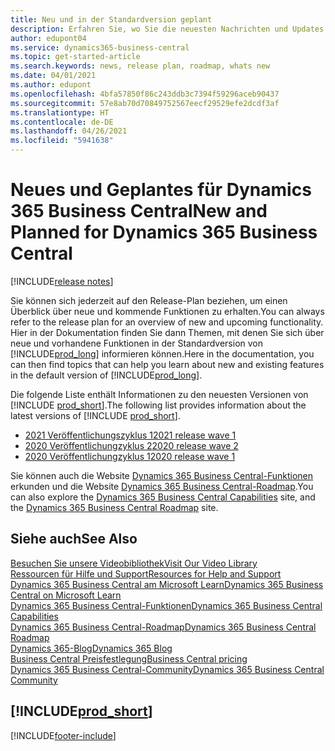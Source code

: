 ```yaml
---
title: Neu und in der Standardversion geplant
description: Erfahren Sie, wo Sie die neuesten Nachrichten und Updates für die Standardversion von Business Central finden.
author: edupont04
ms.service: dynamics365-business-central
ms.topic: get-started-article
ms.search.keywords: news, release plan, roadmap, whats new
ms.date: 04/01/2021
ms.author: edupont
ms.openlocfilehash: 4bfa57850f86c243ddb3c7394f59296aceb90437
ms.sourcegitcommit: 57e8ab70d70849752567eecf29529efe2dcdf3af
ms.translationtype: HT
ms.contentlocale: de-DE
ms.lasthandoff: 04/26/2021
ms.locfileid: "5941638"
---
```

# <a name="new-and-planned-for-dynamics-365-business-central"></a><span data-ttu-id="881a7-103">Neues und Geplantes für Dynamics 365 Business Central</span><span class="sxs-lookup"><span data-stu-id="881a7-103">New and Planned for Dynamics 365 Business Central</span></span>

[!INCLUDE[release notes](includes/release-notes.md)]

<span data-ttu-id="881a7-104">Sie können sich jederzeit auf den Release-Plan beziehen, um einen Überblick über neue und kommende Funktionen zu erhalten.</span><span class="sxs-lookup"><span data-stu-id="881a7-104">You can always refer to the release plan for an overview of new and upcoming functionality.</span></span> <span data-ttu-id="881a7-105">Hier in der Dokumentation finden Sie dann Themen, mit denen Sie sich über neue und vorhandene Funktionen in der Standardversion von [!INCLUDE[prod_long](includes/prod_long.md)] informieren können.</span><span class="sxs-lookup"><span data-stu-id="881a7-105">Here in the documentation, you can then find topics that can help you learn about new and existing features in the default version of [!INCLUDE[prod_long](includes/prod_long.md)].</span></span>  

<span data-ttu-id="881a7-106">Die folgende Liste enthält Informationen zu den neuesten Versionen von [!INCLUDE [prod_short](includes/prod_short.md)].</span><span class="sxs-lookup"><span data-stu-id="881a7-106">The following list provides information about the latest versions of [!INCLUDE [prod_short](includes/prod_short.md)].</span></span>  

* [<span data-ttu-id="881a7-107">2021 Veröffentlichungszyklus 1</span><span class="sxs-lookup"><span data-stu-id="881a7-107">2021 release wave 1</span></span>](/dynamics365-release-plan/2021wave1/smb/dynamics365-business-central/planned-features)  
* [<span data-ttu-id="881a7-108">2020 Veröffentlichungzyklus 2</span><span class="sxs-lookup"><span data-stu-id="881a7-108">2020 release wave 2</span></span>](/dynamics365-release-plan/2020wave2/smb/dynamics365-business-central/planned-features)  
* [<span data-ttu-id="881a7-109">2020 Veröffentlichungzyklus 1</span><span class="sxs-lookup"><span data-stu-id="881a7-109">2020 release wave 1</span></span>](/dynamics365-release-plan/2020wave1/dynamics365-business-central/planned-features)  

<span data-ttu-id="881a7-110">Sie können auch die Website [Dynamics 365 Business Central-Funktionen](https://dynamics.microsoft.com/business-central/capabilities/) erkunden und die Website [Dynamics 365 Business Central-Roadmap](https://dynamics.microsoft.com/roadmap/business-central/).</span><span class="sxs-lookup"><span data-stu-id="881a7-110">You can also explore the [Dynamics 365 Business Central Capabilities](https://dynamics.microsoft.com/business-central/capabilities/) site, and the [Dynamics 365 Business Central Roadmap](https://dynamics.microsoft.com/roadmap/business-central/) site.</span></span>  

<!--comment out for 3 days[![RSS Subscription](/dynamics365-release-plan/media/feed-icon.png "RSS Subscription")](https://go.microsoft.com/fwlink/?linkid=2161350) Updates to Dynamics 365 Business Central documentation-->

## <a name="see-also"></a><span data-ttu-id="881a7-111">Siehe auch</span><span class="sxs-lookup"><span data-stu-id="881a7-111">See Also</span></span>

[<span data-ttu-id="881a7-112">Besuchen Sie unsere Videobibliothek</span><span class="sxs-lookup"><span data-stu-id="881a7-112">Visit Our Video Library</span></span>](across-videos.md)  
[<span data-ttu-id="881a7-113">Ressourcen für Hilfe und Support</span><span class="sxs-lookup"><span data-stu-id="881a7-113">Resources for Help and Support</span></span>](product-help-and-support.md)  
[<span data-ttu-id="881a7-114">Dynamics 365 Business Central am Microsoft Learn</span><span class="sxs-lookup"><span data-stu-id="881a7-114">Dynamics 365 Business Central on Microsoft Learn</span></span>](/learn/dynamics365/business-central?WT.mc_id=dyn365bc_landingpage-docs)  
[<span data-ttu-id="881a7-115">Dynamics 365 Business Central-Funktionen</span><span class="sxs-lookup"><span data-stu-id="881a7-115">Dynamics 365 Business Central Capabilities</span></span>](https://dynamics.microsoft.com/business-central/capabilities/)  
[<span data-ttu-id="881a7-116">Dynamics 365 Business Central-Roadmap</span><span class="sxs-lookup"><span data-stu-id="881a7-116">Dynamics 365 Business Central Roadmap</span></span>](https://dynamics.microsoft.com/roadmap/business-central/)  
[<span data-ttu-id="881a7-117">Dynamics 365-Blog</span><span class="sxs-lookup"><span data-stu-id="881a7-117">Dynamics 365 Blog</span></span>](https://cloudblogs.microsoft.com/dynamics365/it/product/business-central/)  
[<span data-ttu-id="881a7-118">Business Central Preisfestlegung</span><span class="sxs-lookup"><span data-stu-id="881a7-118">Business Central pricing</span></span>](https://dynamics.microsoft.com/business-central/overview/#pricing)  
[<span data-ttu-id="881a7-119">Dynamics 365 Business Central-Community</span><span class="sxs-lookup"><span data-stu-id="881a7-119">Dynamics 365 Business Central Community</span></span>](https://community.dynamics.com/business/)

## [!INCLUDE[prod_short](includes/free_trial_md.md)]

[!INCLUDE[footer-include](includes/footer-banner.md)]